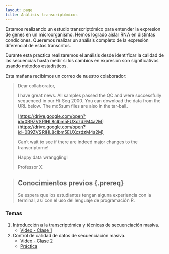 ```yaml
---
layout: page
title: Análisis transcriptómicos
---
```


Estamos realizando un estudio transcriptómico para entender la expresion de genes
en un microorganismo. Hemos logrado aislar RNA en distintas condiciones. Queremos 
realizar un análisis completo de la expresión diferencial de estos transcritos. 

Durante esta practica realizaremos el análisis desde identificar la calidad de las secuencias
hasta medir si los cambios en expresión son significativos usando métodos estadísticos.

Esta mañana recibimos un correo de nuestro colaborador:

>
>Dear collaborator,
>
>I have great news. All samples passed the QC and were successfully sequenced in 
>our Hi-Seq 2000. You can download the data from the URL below. The md5sum files are also 
>in the tar-ball.  
>
>[https://drive.google.com/open?id=0B9ZVSRlHL8cIbm5EUXczdzM4a2M](https://drive.google.com/open?id=0B9ZVSRlHL8cIbm5EUXczdzM4a2M)
>
>Can’t wait to see if there are indeed major changes to the transcriptome! 
>
>Happy data wranggling!
>
>Professor X


> ## Conocimientos previos {.prereq}
>
> Se espera que los estudiantes tengan alguna experiencia con la terminal,
> así con el uso del lenguaje de programación R. 


### Temas

1. Introducción a la transcriptómica y técnicas de secuenciación masiva. 
	* [Video - Clase 1](https://www.dropbox.com/s/eunfaoy8sabjlz6/Clase_1_Transcriptomica_BP_2021.mp4?dl=0)
2. Control de calidad de datos de secuenciación masiva.
	* [Video - Clase 2](https://www.dropbox.com/s/0cnq7qyw1fjnced/Clase_2_Transcriptomica_BP_2021.mp4?dl=0)
	* [Práctica](01-quality.html)

<!---
	
3. Ensamble de transcriptomas *de novo*.
	* [Video - Clase 3]()
	* [Práctica](02-assembly_denovo.html)	
4. Alineamiento de lecturas a genomas y transcriptomas.
	* [Video - Clase 4]()
	* [Práctica](03-mapping.html)
5. Ensamble de transcriptomas guiado.
	* [Video - Clase 5]()
	* [Práctica](05-assembly_guided.html)	
6. Análisis de expresión diferencial.
	* [Video - Clase 6]()
	* [Práctica](04-expression.html)
	
Prácticas basadas en el curso [Trinity RNA-Seq Analysis Workshop](https://github.com/trinityrnaseq/RNASeq_Trinity_Tuxedo_Workshop/wiki).

* [Archivos a enviar](file_upload.html)
		



![Diagrama de ensamble de transcriptomas](SLIDES/Transcriptomics_Workflow.png)


* [Proyecto final](X.html)


--->





